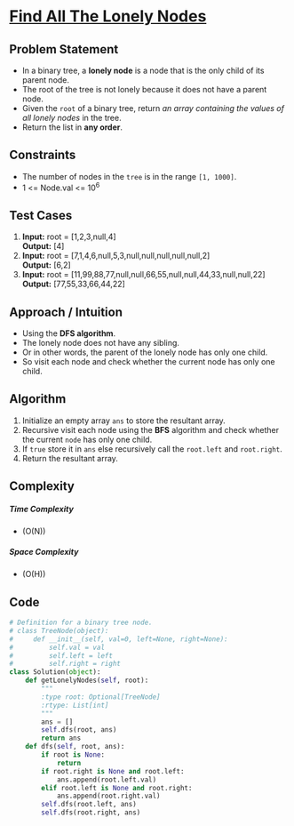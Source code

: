# [Find All The Lonely Nodes](https://leetcode.com/problems/find-all-the-lonely-nodes/description/)




## Problem Statement
- In a binary tree, a **lonely node** is a node that is the only child of its parent node. 
- The root of the tree is not lonely because it does not have a parent node.
- Given the `root` of a binary tree, return *an array containing the values of all lonely nodes* in the tree. 
- Return the list in **any order**.




## Constraints
- The number of nodes in the `tree` is in the range `[1, 1000]`.
- 1 <= Node.val <= 10<sup>6</sup>




## Test Cases
1. **Input:** root = [1,2,3,null,4] <br>
**Output:** [4]
2. **Input:** root = [7,1,4,6,null,5,3,null,null,null,null,null,2] <br>
**Output:** [6,2]
3. **Input:** root = [11,99,88,77,null,null,66,55,null,null,44,33,null,null,22] <br>
**Output:** [77,55,33,66,44,22]




## Approach / Intuition 
- Using the **DFS algorithm**.
- The lonely node does not have any sibling. 
- Or in other words, the parent of the lonely node has only one child.
- So visit each node and check whether the current node has only one child.




## Algorithm 
1. Initialize an empty array `ans` to store the resultant array.
2. Recursive visit each node using the **BFS** algorithm and check whether the current `node` has only one child.
3. If `true` store it in `ans` else recursively call the `root.left` and `root.right`.
4. Return the resultant array.




## Complexity
##### Time Complexity
- \(O(N)\)
##### Space Complexity
- \(O(H)\)




## Code
```python
# Definition for a binary tree node.
# class TreeNode(object):
#     def __init__(self, val=0, left=None, right=None):
#         self.val = val
#         self.left = left
#         self.right = right
class Solution(object):
    def getLonelyNodes(self, root):
        """
        :type root: Optional[TreeNode]
        :rtype: List[int]
        """
        ans = []
        self.dfs(root, ans)
        return ans
    def dfs(self, root, ans):
        if root is None:
            return
        if root.right is None and root.left:
            ans.append(root.left.val)
        elif root.left is None and root.right:
            ans.append(root.right.val)
        self.dfs(root.left, ans)
        self.dfs(root.right, ans)
        
```